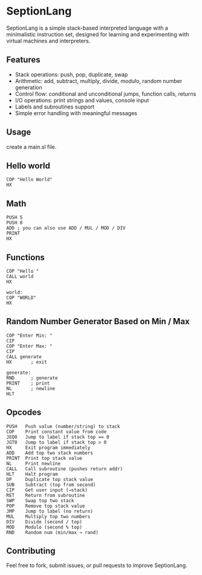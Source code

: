 
# SeptionLang

SeptionLang is a simple stack-based interpreted language with a minimalistic instruction set, designed for learning and experimenting with virtual machines and interpreters.

## Features

- Stack operations: push, pop, duplicate, swap  
- Arithmetic: add, subtract, multiply, divide, modulo, random number generation  
- Control flow: conditional and unconditional jumps, function calls, returns  
- I/O operations: print strings and values, console input  
- Labels and subroutines support  
- Simple error handling with meaningful messages

## Usage

create a main.sl file.

## Hello world
```
COP "Hello World"
HX 
```

## Math
```
PUSH 5
PUSH 8
ADD ; you can also use ADD / MUL / MOD / DIV
PRINT
HX
```

## Functions
```
COP "Hello "
CALL world
HX 

world:
COP "WORLD"
HX 
```

## Random Number Generator Based on Min / Max
```
COP "Enter Min: "
CIP
COP "Enter Max: "
CIP
CALL generate
HX       ; exit

generate:
RND      ; generate
PRINT    ; print
NL       ; newline
HLT  
```



## Opcodes

```
PUSH   Push value (number/string) to stack
COP    Print constant value from code    
JEQ0   Jump to label if stack top == 0    
JGT0   Jump to label if stack top > 0    
HX     Exit program immediately    
ADD    Add top two stack numbers    
PRINT  Print top stack value    
NL     Print newline    
CALL   Call subroutine (pushes return addr)    
HLT    Halt program    
DP     Duplicate top stack value    
SUB    Subtract (top from second)    
CIP    Get user input (→stack)    
RET    Return from subroutine
SWP    Swap top two stack
POP    Remove top stack value
JMP    Jump to label (no return)    
MUL    Multiply top two numbers    
DIV    Divide (second / top)    
MOD    Modulo (second % top)
RND    Random num (min/max → rand)
```

## Contributing

Feel free to fork, submit issues, or pull requests to improve SeptionLang.
